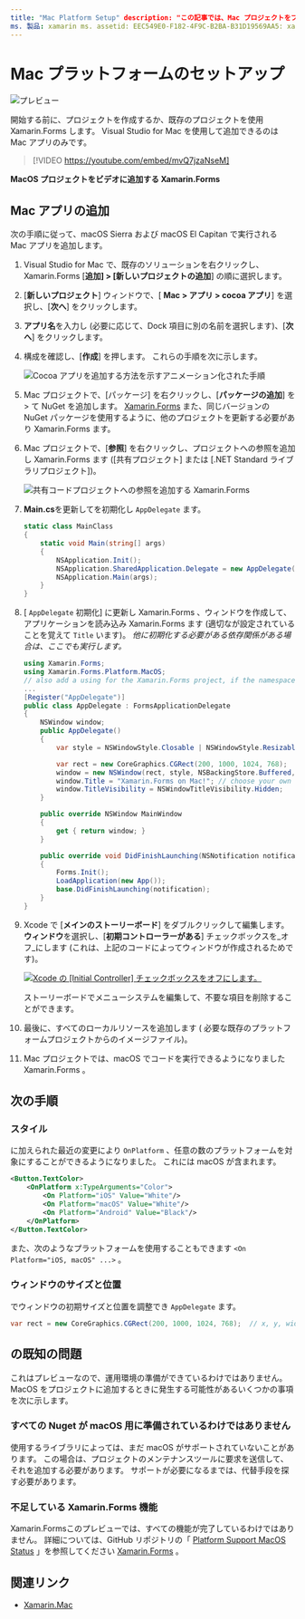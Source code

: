 ```yaml
---
title: "Mac Platform Setup" description: "この記事では、Mac プロジェクトをプロジェクトに追加する方法について説明します。これに Xamarin.Forms より、macOS Sierra と MacOS El Capitan で実行できるアプリが生成されます。"
ms. 製品: xamarin ms. assetid: EEC549E0-F182-4F9C-B2BA-B31D19569AA5: xamu-ビデオ作成者: davidbritch ミリ秒: dabritch ms. date: 05/03/2017 no loc: [ Xamarin.Forms ,、] を指定します。 Xamarin.Essentials
---
```


# <a name="mac-platform-setup"></a>Mac プラットフォームのセットアップ

![プレビュー](~/media/shared/preview.png)

開始する前に、プロジェクトを作成するか、既存のプロジェクトを使用 Xamarin.Forms します。 Visual Studio for Mac を使用して追加できるのは Mac アプリのみです。

> [!VIDEO https://youtube.com/embed/mvQ7jzaNseM]

**MacOS プロジェクトをビデオに追加する Xamarin.Forms**

## <a name="adding-a-mac-app"></a>Mac アプリの追加

次の手順に従って、macOS Sierra および macOS El Capitan で実行される Mac アプリを追加します。

1. Visual Studio for Mac で、既存のソリューションを右クリックし、 Xamarin.Forms [**追加] > [新しいプロジェクトの追加**] の順に選択します。

2. [**新しいプロジェクト**] ウィンドウで、[ **Mac > アプリ > cocoa アプリ**] を選択し、[**次へ**] をクリックします。

3. **アプリ名**を入力し (必要に応じて、Dock 項目に別の名前を選択します)、[**次へ**] をクリックします。

4. 構成を確認し、[**作成**] を押します。 これらの手順を次に示します。

    ![Cocoa アプリを追加する方法を示すアニメーション化された手順](mac-images/add-macos-proj.gif)

5. Mac プロジェクトで、[パッケージ] を右クリックし、[**パッケージの追加**] を > て NuGet を追加します。 [Xamarin.Forms](https://www.nuget.org/packages/Xamarin.Forms/) また、同じバージョンの NuGet パッケージを使用するように、他のプロジェクトを更新する必要があり Xamarin.Forms ます。

6. Mac プロジェクトで、[**参照**] を右クリックし、プロジェクトへの参照を追加し Xamarin.Forms ます ([共有プロジェクト] または [.NET Standard ライブラリプロジェクト])。

    ![共有コードプロジェクトへの参照を追加する Xamarin.Forms](mac-images/references-sml.png)

7. **Main.cs**を更新してを初期化し `AppDelegate` ます。

    ```csharp
    static class MainClass
    {
        static void Main(string[] args)
        {
            NSApplication.Init();
            NSApplication.SharedApplication.Delegate = new AppDelegate(); // add this line
            NSApplication.Main(args);
        }
    }
    ```

8. [ `AppDelegate` 初期化] に更新し Xamarin.Forms 、ウィンドウを作成して、アプリケーションを読み込み Xamarin.Forms ます (適切なが設定されていることを覚えて `Title` います)。 _他に初期化する必要がある依存関係がある場合は、ここでも実行します。_

    ```csharp
    using Xamarin.Forms;
    using Xamarin.Forms.Platform.MacOS;
    // also add a using for the Xamarin.Forms project, if the namespace is different to this file
    ...
    [Register("AppDelegate")]
    public class AppDelegate : FormsApplicationDelegate
    {
        NSWindow window;
        public AppDelegate()
        {
            var style = NSWindowStyle.Closable | NSWindowStyle.Resizable | NSWindowStyle.Titled;

            var rect = new CoreGraphics.CGRect(200, 1000, 1024, 768);
            window = new NSWindow(rect, style, NSBackingStore.Buffered, false);
            window.Title = "Xamarin.Forms on Mac!"; // choose your own Title here
            window.TitleVisibility = NSWindowTitleVisibility.Hidden;
        }

        public override NSWindow MainWindow
        {
            get { return window; }
        }

        public override void DidFinishLaunching(NSNotification notification)
        {
            Forms.Init();
            LoadApplication(new App());
            base.DidFinishLaunching(notification);
        }
    }
    ```

9. Xcode で [**メインのストーリーボード**] をダブルクリックして編集します。 **ウィンドウ**を選択し、[**初期コントローラーがある**] チェックボックスを_オフ_にします (これは、上記のコードによってウィンドウが作成されるためです)。

    [![Xcode の [Initial Controller] チェックボックスをオフにします。](mac-images/xcode-init-controller-sml.png)](mac-images/xcode-init-controller.png#lightbox)

    ストーリーボードでメニューシステムを編集して、不要な項目を削除することができます。

10. 最後に、すべてのローカルリソースを追加します ( 必要な既存のプラットフォームプロジェクトからのイメージファイル)。

11. Mac プロジェクトでは、macOS でコードを実行できるようになりました Xamarin.Forms 。

## <a name="next-steps"></a>次の手順

### <a name="styling"></a>スタイル

に加えられた最近の変更により `OnPlatform` 、任意の数のプラットフォームを対象にすることができるようになりました。 これには macOS が含まれます。

```xml
<Button.TextColor>
    <OnPlatform x:TypeArguments="Color">
        <On Platform="iOS" Value="White"/>
        <On Platform="macOS" Value="White"/>
        <On Platform="Android" Value="Black"/>
    </OnPlatform>
</Button.TextColor>
```

また、次のようなプラットフォームを使用することもできます `<On Platform="iOS, macOS" ...>` 。

### <a name="window-size-and-position"></a>ウィンドウのサイズと位置

でウィンドウの初期サイズと位置を調整でき `AppDelegate` ます。

```csharp
var rect = new CoreGraphics.CGRect(200, 1000, 1024, 768);  // x, y, width, height
```

## <a name="known-issues"></a>の既知の問題

これはプレビューなので、運用環境の準備ができているわけではありません。 MacOS をプロジェクトに追加するときに発生する可能性があるいくつかの事項を次に示します。

### <a name="not-all-nugets-are-ready-for-macos"></a>すべての Nuget が macOS 用に準備されているわけではありません

使用するライブラリによっては、まだ macOS がサポートされていないことがあります。 この場合は、プロジェクトのメンテナンスツールに要求を送信して、それを追加する必要があります。 サポートが必要になるまでは、代替手段を探す必要があります。

### <a name="missing-xamarinforms-features"></a>不足している Xamarin.Forms 機能

Xamarin.Formsこのプレビューでは、すべての機能が完了しているわけではありません。 詳細については、GitHub リポジトリの「 [Platform Support MacOS Status](https://github.com/xamarin/Xamarin.Forms/wiki/Platform-Support-macOS-Status) 」を参照してください [Xamarin.Forms](https://github.com/xamarin/Xamarin.Forms) 。

## <a name="related-links"></a>関連リンク

- [Xamarin.Mac](~/mac/index.yml)
